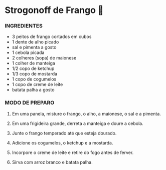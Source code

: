 # Strogonoff de Frango :chicken:

### INGREDIENTES

 - 3 peitos de frango cortados em cubos
 - 1 dente de alho picado
 - sal e pimenta a gosto
 - 1 cebola picada
 - 2 colheres (sopa) de maionese
 - 1 colher de manteiga
 - 1/2 copo de ketchup
 - 1/3 copo de mostarda
 - 1 copo de cogumelos
 - 1 copo de creme de leite
 - batata palha a gosto

### MODO DE PREPARO
 1. Em uma panela, misture o frango, o alho, a maionese, o sal e a pimenta.

 1. Em uma frigideira grande, derreta a manteiga e doure a cebola.

 1. Junte o frango temperado até que esteja dourado.

 1. Adicione os cogumelos, o ketchup e a mostarda.

 1. Incorpore o creme de leite e retire do fogo antes de ferver.

 1. Sirva com arroz branco e batata palha.
